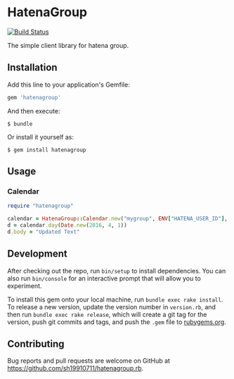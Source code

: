 # HatenaGroup

[![Build Status](https://travis-ci.org/sh19910711/hatenagroup.rb.svg?branch=master)](https://travis-ci.org/sh19910711/hatenagroup.rb)

The simple client library for hatena group.

## Installation

Add this line to your application's Gemfile:

```ruby
gem 'hatenagroup'
```

And then execute:

    $ bundle

Or install it yourself as:

    $ gem install hatenagroup

## Usage

### Calendar

```ruby
require "hatenagroup"

calendar = HatenaGroup::Calendar.new("mygroup", ENV["HATENA_USER_ID"], ENV["HATENA_PASSWORD"])
d = calendar.day(Date.new(2016, 4, 1))
d.body = "Updated Text"
```

## Development

After checking out the repo, run `bin/setup` to install dependencies. You can also run `bin/console` for an interactive prompt that will allow you to experiment.

To install this gem onto your local machine, run `bundle exec rake install`. To release a new version, update the version number in `version.rb`, and then run `bundle exec rake release`, which will create a git tag for the version, push git commits and tags, and push the `.gem` file to [rubygems.org](https://rubygems.org).

## Contributing

Bug reports and pull requests are welcome on GitHub at https://github.com/sh19910711/hatenagroup.rb.

